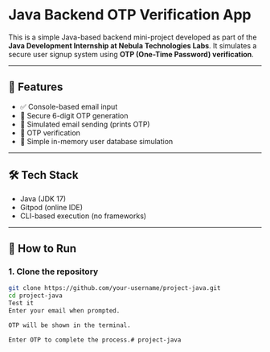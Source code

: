 # Java Backend OTP Verification App

This is a simple Java-based backend mini-project developed as part of the **Java Development Internship at Nebula Technologies Labs**. It simulates a secure user signup system using **OTP (One-Time Password) verification**.

---

## 📌 Features

- ✅ Console-based email input
- 🔐 Secure 6-digit OTP generation
- 📩 Simulated email sending (prints OTP)
- 🧪 OTP verification
- 📁 Simple in-memory user database simulation

---

## 🛠 Tech Stack

- Java (JDK 17)
- Gitpod (online IDE)
- CLI-based execution (no frameworks)

---

## 🚀 How to Run

### 1. Clone the repository

```bash
git clone https://github.com/your-username/project-java.git
cd project-java
Test it
Enter your email when prompted.

OTP will be shown in the terminal.

Enter OTP to complete the process.# project-java
